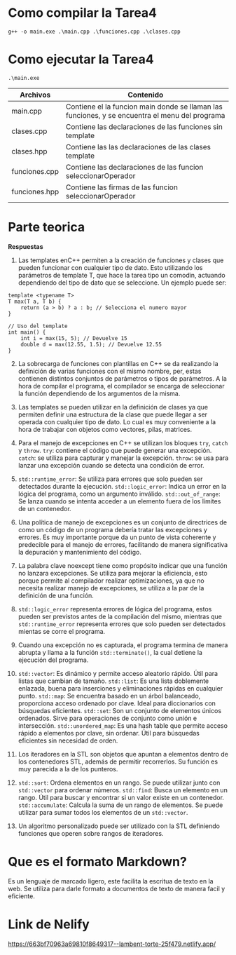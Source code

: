 # Como compilar la Tarea4

```
g++ -o main.exe .\main.cpp .\funciones.cpp .\clases.cpp
```

# Como ejecutar la Tarea4

```
.\main.exe
```

| Archivos  | Contenido |
| ------------- | ------------- |
| main.cpp  | Contiene el la funcion main donde se llaman las funciones, y se encuentra el menu del programa |
| clases.cpp  | Contiene las declaraciones de las funciones sin template  |
| clases.hpp  | Contiene las las declaraciones de las clases template |
| funciones.cpp  | Contiene las declaraciones de las funcion seleccionarOperador  |
| funciones.hpp  | Contiene las firmas de las funcion seleccionarOperador  |


# Parte teorica
**Respuestas**

1. Las templates enC++ permiten a la creación de funciones y clases que pueden funcionar con cualquier tipo de dato. Esto utilizando los parámetros de template T, que hace la tarea tipo un comodin, actuando dependiendo del tipo de dato que se seleccione.
Un ejemplo puede ser:
```
template <typename T>
T max(T a, T b) {
    return (a > b) ? a : b; // Selecciona el numero mayor
}

// Uso del template
int main() {
    int i = max(15, 5); // Devuelve 15
    double d = max(12.55, 1.5); // Devuelve 12.55
}
```

2. La sobrecarga de funciones con plantillas en C++ se da realizando la definición de varias funciones con el mismo nombre, per, estas contienen distintos conjuntos de parámetros o tipos de parámetros. A la hora de compilar el programa, el compilador se encarga de seleccionar la función dependiendo de los argumentos de la misma.

3. Las templates se pueden utilizar en la definición de clases ya que permiten definir una estructura de la clase que puede llegar a ser operada con cualquier tipo de dato. Lo cual es muy conveniente a la hora de trabajar con objetos como vectores, pilas, matrices.

4. Para el manejo de excepciones en C++ se utilizan los bloques `try`, `catch` y `throw`.
`try`: contiene el código que puede generar una excepción.
`catch`: se utiliza para capturar y manejar la excepción.
`throw`: se usa para lanzar una excepción cuando se detecta una condición de error.

5. `std::runtime_error`: Se utiliza para errores que solo pueden ser detectados durante la ejecución.
`std::logic_error`: Indica un error en la lógica del programa, como un argumento inválido.
`std::out_of_range`: Se lanza cuando se intenta acceder a un elemento fuera de los límites de un contenedor.

6. Una política de manejo de excepciones es un conjunto de directrices de como un código de un programa debería tratar las excepciones y errores. Es muy importante porque da un punto de vista coherente y predecible para el manejo de errores, facilitando de manera significativa la depuración y mantenimiento del código.

7. La palabra clave noexcept tiene como propósito indicar que una función no lanzara excepciones. Se utiliza para mejorar la eficiencia, esto porque permite al compilador realizar optimizaciones, ya que no necesita realizar manejo de excepciones, se utiliza a la par de la definición de una función.

8. `std::logic_error` representa errores de lógica del programa, estos pueden ser previstos antes de la compilación del mismo, mientras que `std::runtime_error` representa errores que solo pueden ser detectados mientas se corre el programa.

9. Cuando una excepción no es capturada, el programa termina de manera abrupta y llama a la función `std::terminate()`, la cual detiene la ejecución del programa.

10. `std::vector`: Es dinámico y permite acceso aleatorio rápido. Útil para listas que cambian de tamaño.
`std::list`: Es una lista doblemente enlazada, buena para inserciones y eliminaciones rápidas en cualquier punto.
`std::map`: Se encuentra basado en un árbol balanceado, proporciona acceso ordenado por clave. Ideal para diccionarios con búsquedas eficientes.
`std::set`: Son un conjunto de elementos únicos ordenados. Sirve para operaciones de conjunto como unión e intersección.
`std::unordered_map`: Es una hash table que permite acceso rápido a elementos por clave, sin ordenar. Útil para búsquedas eficientes sin necesidad de orden.

11. Los iteradores en la STL son objetos que apuntan a elementos dentro de los contenedores STL, además de permitir recorrerlos. Su función es muy parecida a la de los punteros.

12. `std::sort`: Ordena elementos en un rango. Se puede utilizar junto con `std::vector` para ordenar números.
`std::find`: Busca un elemento en un rango. Útil para buscar y encontrar si un valor existe en un contenedor.
`std::accumulate`: Calcula la suma de un rango de elementos. Se puede utilizar para sumar todos los elementos de un `std::vector`.

13. Un algoritmo personalizado puede ser utilizado con la STL definiendo funciones que operen sobre rangos de iteradores.


# Que es el formato Markdown?

Es un lenguaje de marcado ligero, este facilita la escritua de texto en la web.
Se utiliza para darle formato a documentos de texto de manera facil y eficiente.

# Link de Nelify
https://663bf70963a69810f8649317--lambent-torte-25f479.netlify.app/